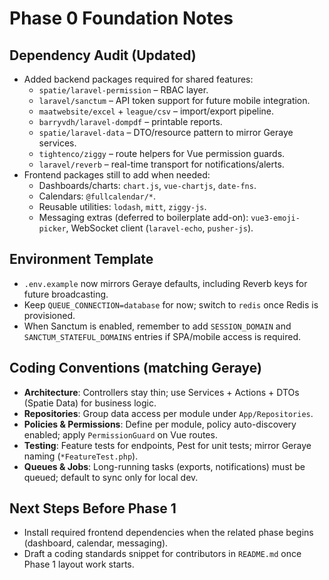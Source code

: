 # Phase 0 Foundation Notes

## Dependency Audit (Updated)
- Added backend packages required for shared features:
  - `spatie/laravel-permission` – RBAC layer.
  - `laravel/sanctum` – API token support for future mobile integration.
  - `maatwebsite/excel` + `league/csv` – import/export pipeline.
  - `barryvdh/laravel-dompdf` – printable reports.
  - `spatie/laravel-data` – DTO/resource pattern to mirror Geraye services.
  - `tightenco/ziggy` – route helpers for Vue permission guards.
  - `laravel/reverb` – real-time transport for notifications/alerts.
- Frontend packages still to add when needed:
  - Dashboards/charts: `chart.js`, `vue-chartjs`, `date-fns`.
  - Calendars: `@fullcalendar/*`.
  - Reusable utilities: `lodash`, `mitt`, `ziggy-js`.
  - Messaging extras (deferred to boilerplate add-on): `vue3-emoji-picker`, WebSocket client (`laravel-echo`, `pusher-js`).

## Environment Template
- `.env.example` now mirrors Geraye defaults, including Reverb keys for future broadcasting.
- Keep `QUEUE_CONNECTION=database` for now; switch to `redis` once Redis is provisioned.
- When Sanctum is enabled, remember to add `SESSION_DOMAIN` and `SANCTUM_STATEFUL_DOMAINS` entries if SPA/mobile access is required.

## Coding Conventions (matching Geraye)
- **Architecture**: Controllers stay thin; use Services + Actions + DTOs (Spatie Data) for business logic.
- **Repositories**: Group data access per module under `App/Repositories`.
- **Policies & Permissions**: Define per module, policy auto-discovery enabled; apply `PermissionGuard` on Vue routes.
- **Testing**: Feature tests for endpoints, Pest for unit tests; mirror Geraye naming (`*FeatureTest.php`).
- **Queues & Jobs**: Long-running tasks (exports, notifications) must be queued; default to sync only for local dev.

## Next Steps Before Phase 1
- Install required frontend dependencies when the related phase begins (dashboard, calendar, messaging).
- Draft a coding standards snippet for contributors in `README.md` once Phase 1 layout work starts.
